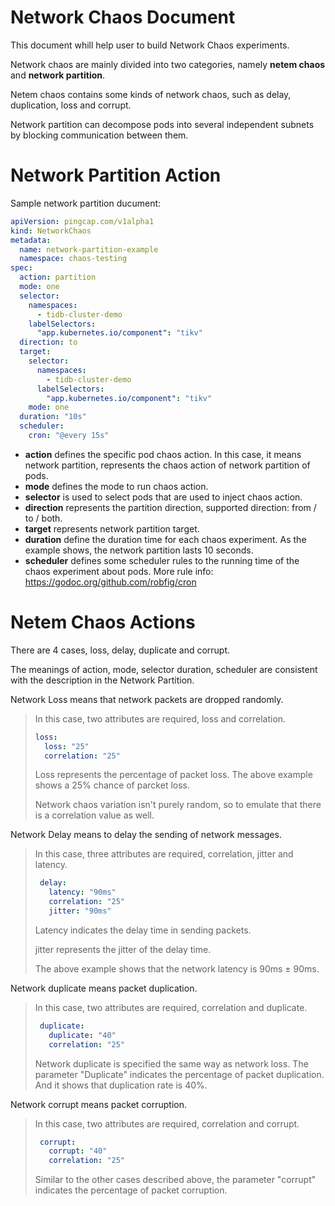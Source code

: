 # Network Chaos Document

This document whill help user to build Network Chaos experiments.

Network chaos are mainly divided into two categories, namely **netem chaos** and **network partition**.

Netem chaos contains some kinds of network chaos, such as delay, duplication, loss and corrupt.

Network partition can decompose pods into several independent subnets by blocking communication between them.


# Network Partition Action
Sample network partition ducument:
```yaml
apiVersion: pingcap.com/v1alpha1
kind: NetworkChaos
metadata:
  name: network-partition-example
  namespace: chaos-testing
spec:
  action: partition
  mode: one
  selector:
    namespaces:
      - tidb-cluster-demo
    labelSelectors:
      "app.kubernetes.io/component": "tikv"
  direction: to
  target:
    selector:
      namespaces:
        - tidb-cluster-demo
      labelSelectors:
        "app.kubernetes.io/component": "tikv"
    mode: one
  duration: "10s"
  scheduler:
    cron: "@every 15s"
```
* **action** defines the specific pod chaos action. In this case, it means network partition, represents the chaos action of network partition of pods.
* **mode** defines the mode to run chaos action.
* **selector** is used to select pods that are used to inject chaos action.
* **direction** represents the partition direction, supported direction: from / to / both.
* **target** represents network partition target.
* **duration** define the duration time for each chaos experiment. As the example shows, the network partition lasts 10 seconds.
* **scheduler** defines some scheduler rules to the running time of the chaos experiment about pods. More rule info: https://godoc.org/github.com/robfig/cron


# Netem Chaos Actions

There are 4 cases, loss, delay, duplicate and corrupt.

The meanings of action, mode, selector duration, scheduler are consistent with the description in the Network Partition.

Network Loss means that network packets are dropped randomly.
> In this case, two attributes are required, loss and correlation.
>
> ```yaml
> loss:
>   loss: "25"
>   correlation: "25"
> ```
> Loss represents the percentage of packet loss. The above example shows a 25% chance of parcket loss.
>
> Network chaos variation isn't purely random, so to emulate that there is a correlation value as well.

Network Delay means to delay the sending of network messages.
> In this case, three attributes are required, correlation, jitter and latency.
>
>```yaml
>  delay:
>    latency: "90ms"
>    correlation: "25"
>    jitter: "90ms"
>```
> Latency indicates the delay time in sending packets.
>
> jitter represents the jitter of the delay time.
>
> The above example shows that the network latency is 90ms ± 90ms.

Network duplicate means packet duplication.
> In this case, two attributes are required, correlation and duplicate.
>
>```yaml
>  duplicate:
>    duplicate: "40"
>    correlation: "25"
>```
>
> Network duplicate is specified the same way as network loss. The parameter "Duplicate" indicates the percentage of packet duplication. And it shows that duplication rate is 40%. 

Network corrupt means packet corruption.
> In this case, two attributes are required, correlation and corrupt.
>
>```yaml
>  corrupt:
>    corrupt: "40"
>    correlation: "25"
>```
>
> Similar to the other cases described above, the parameter "corrupt" indicates the percentage of packet corruption.
